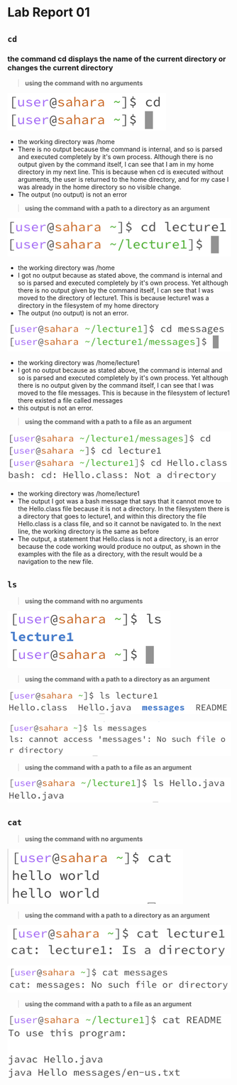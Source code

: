 # Lab Report 01

## `cd`
### the command cd displays the name of the current directory or changes the current directory

> **using the command with no arguments**

![Image](lab01_1a.png)
- the working directory was /home
- There is no output because the command is internal, and so is parsed and executed completely by it's own process. Although there is no output given by the command itself, I can see that I am in my home directory in my next line. This is because when cd is executed without arguments, the user is returned to the home directory, and for my case I was already in the home directory so no visible change.
- The output (no output) is not an error

> **using the command with a path to a directory as an argument**

![Image](lab01_1b.png)
- the working directory was /home
- I got no output because as stated above, the command is internal and so is parsed and executed completely by it's own process. Yet although there is no output given by the command itself, I can see that I was moved to the directory of lecture1. This is because lecture1 was a directory in the filesystem of my home directory
- The output (no output) is not an error. 

![Image](lab01_1c.png)
- the working directory was /home/lecture1
- I got no output because as stated above, the command is internal and so is parsed and executed completely by it's own process. Yet although there is no output given by the command itself, I can see that I was moved to the file messages. This is because in the filesystem of lecture1 there existed a file called messages
- this output is not an error.

> **using the command with a path to a file as an argument**

![Image](lab01_1d.png)
- the working directory was /home/lecture1
- The output I got was a bash message that says that it cannot move to the Hello.class file because it is not a directory. In the filesystem there is a directory that goes to lecture1, and within this directory the file Hello.class is a class file, and so it cannot be navigated to. In the next line, the working directory is the same as before
- The output, a statement that Hello.class is not a directory, is an error because the code working would produce no output, as shown in the examples with the file as a directory, with the result would be a navigation to the new file.

## `ls`

> **using the command with no arguments**

![Image](lab01_2a.png)

> **using the command with a path to a directory as an argument**

![Image](lab01_2b.png)

![Image](lab01_2c.png)

> **using the command with a path to a file as an argument**

![Image](lab01_2d.png)

## `cat`

> **using the command with no arguments**

![Image](lab01_3a.png)

> **using the command with a path to a directory as an argument**

![Image](lab01_3b.png)

![Image](lab01_3c.png)

> **using the command with a path to a file as an argument**

![Image](lab01_3d.png)

